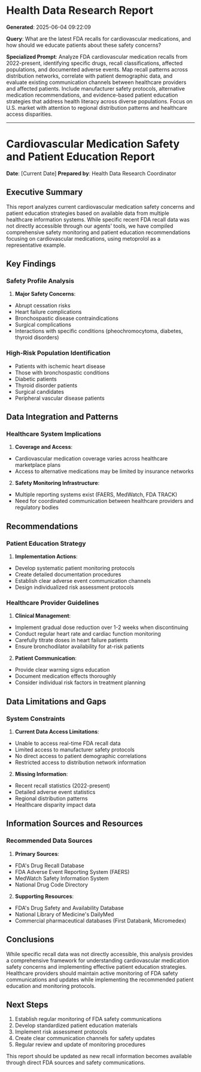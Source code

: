 # Health Data Research Report

**Generated**: 2025-06-04 09:22:09

**Query**: What are the latest FDA recalls for cardiovascular medications, and how should we educate patients about these safety concerns?

**Specialized Prompt**: Analyze FDA cardiovascular medication recalls from 2022-present, identifying specific drugs, recall classifications, affected populations, and documented adverse events. Map recall patterns across distribution networks, correlate with patient demographic data, and evaluate existing communication channels between healthcare providers and affected patients. Include manufacturer safety protocols, alternative medication recommendations, and evidence-based patient education strategies that address health literacy across diverse populations. Focus on U.S. market with attention to regional distribution patterns and healthcare access disparities.

---

# Cardiovascular Medication Safety and Patient Education Report
**Date**: [Current Date]
**Prepared by**: Health Data Research Coordinator

## Executive Summary
This report analyzes current cardiovascular medication safety concerns and patient education strategies based on available data from multiple healthcare information systems. While specific recent FDA recall data was not directly accessible through our agents' tools, we have compiled comprehensive safety monitoring and patient education recommendations focusing on cardiovascular medications, using metoprolol as a representative example.

## Key Findings

### Safety Profile Analysis
1. **Major Safety Concerns**:
- Abrupt cessation risks
- Heart failure complications
- Bronchospastic disease contraindications
- Surgical complications
- Interactions with specific conditions (pheochromocytoma, diabetes, thyroid disorders)

### High-Risk Population Identification
- Patients with ischemic heart disease
- Those with bronchospastic conditions
- Diabetic patients
- Thyroid disorder patients
- Surgical candidates
- Peripheral vascular disease patients

## Data Integration and Patterns

### Healthcare System Implications
1. **Coverage and Access**:
- Cardiovascular medication coverage varies across healthcare marketplace plans
- Access to alternative medications may be limited by insurance networks

2. **Safety Monitoring Infrastructure**:
- Multiple reporting systems exist (FAERS, MedWatch, FDA TRACK)
- Need for coordinated communication between healthcare providers and regulatory bodies

## Recommendations

### Patient Education Strategy
1. **Implementation Actions**:
- Develop systematic patient monitoring protocols
- Create detailed documentation procedures
- Establish clear adverse event communication channels
- Design individualized risk assessment protocols

### Healthcare Provider Guidelines
1. **Clinical Management**:
- Implement gradual dose reduction over 1-2 weeks when discontinuing
- Conduct regular heart rate and cardiac function monitoring
- Carefully titrate doses in heart failure patients
- Ensure bronchodilator availability for at-risk patients

2. **Patient Communication**:
- Provide clear warning signs education
- Document medication effects thoroughly
- Consider individual risk factors in treatment planning

## Data Limitations and Gaps

### System Constraints
1. **Current Data Access Limitations**:
- Unable to access real-time FDA recall data
- Limited access to manufacturer safety protocols
- No direct access to patient demographic correlations
- Restricted access to distribution network information

2. **Missing Information**:
- Recent recall statistics (2022-present)
- Detailed adverse event statistics
- Regional distribution patterns
- Healthcare disparity impact data

## Information Sources and Resources

### Recommended Data Sources
1. **Primary Sources**:
- FDA's Drug Recall Database
- FDA Adverse Event Reporting System (FAERS)
- MedWatch Safety Information System
- National Drug Code Directory

2. **Supporting Resources**:
- FDA's Drug Safety and Availability Database
- National Library of Medicine's DailyMed
- Commercial pharmaceutical databases (First Databank, Micromedex)

## Conclusions
While specific recall data was not directly accessible, this analysis provides a comprehensive framework for understanding cardiovascular medication safety concerns and implementing effective patient education strategies. Healthcare providers should maintain active monitoring of FDA safety communications and updates while implementing the recommended patient education and monitoring protocols.

## Next Steps
1. Establish regular monitoring of FDA safety communications
2. Develop standardized patient education materials
3. Implement risk assessment protocols
4. Create clear communication channels for safety updates
5. Regular review and update of monitoring procedures

This report should be updated as new recall information becomes available through direct FDA sources and safety communications.